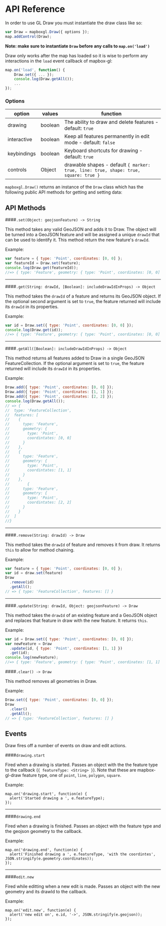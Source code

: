 # API Reference

In order to use GL Draw you must instantiate the draw class like so:

```js
var Draw = mapboxgl.Draw({ options });
map.addControl(Draw);
```

**Note: make sure to instantiate `Draw` before any calls to `map.on('load')`**

Draw only works after the map has loaded so it is wise to perform any interactions in the `load` event callback of mapbox-gl:

```js
map.on('load', function() {
    Draw.set({ ... });
    console.log(Draw.getAll());
    ...
});
```

### Options

option | values | function
--- | --- | ---
drawing | boolean | The ability to draw and delete features - default: `true`
interactive | boolean | Keep all features permanently in edit mode - default: `false`
keybindings | boolean | Keyboard shortcuts for drawing - default: `true`
controls | Object | drawable shapes - default `{ marker: true, line: true, shape: true, square: true }`


`mapboxgl.Draw()` returns an instance of the `Draw` class which has the following public API methods for getting and setting data:

## API Methods

####`.set(Object: geojsonFeature) -> String`

This method takes any valid GeoJSON and adds it to Draw. The object will be turned into a GeoJSON feature and will be assigned a unique `drawId` that can be used to identify it. This method return the new feature's `drawId`.

Example:

```js
var feature = { type: 'Point', coordinates: [0, 0] };
var featureId = Draw.set(feature);
console.log(Draw.get(featureId));
//=> { type: 'Feature', geometry: { type: 'Point', coordinates: [0, 0] }
```

---
####`.get(String: drawId, [Boolean]: includeDrawIdInProps) -> Object`

This method takes the `drawId` of a feature and returns its GeoJSON object. If the optional second argument is set to `true`, the feature returned will include its `drawId` in its properties.

Example:

```js
var id = Draw.set({ type: 'Point', coordinates: [0, 0] });
console.log(Draw.get(id));
//=> { type: 'Feature', geometry: { type: 'Point', coordinates: [0, 0] } }
```

---
####`.getAll([Boolean]: includeDrawIdInProps) -> Object`

This method returns all features added to Draw in a single GeoJSON FeatureCollection. If the optional argument is set to `true`, the feature returned will include its `drawId` in its properties.


Example:

```js
Draw.add({ type: 'Point', coordinates: [0, 0] });
Draw.add({ type: 'Point', coordinates: [1, 1] });
Draw.add({ type: 'Point', coordinates: [2, 2] });
console.log(Draw.getAll());
// => {
//  type: 'FeatureCollection',
//  features: [
//    {
//      type: 'Feature',
//      geometry: {
//        type: 'Point',
//        coordintates: [0, 0]
//      }
//    },
//    {
//      type: 'Feature',
//      geometry: {
//        type: 'Point',
//        coordintates: [1, 1]
//      }
//    },
//        {
//      type: 'Feature',
//      geometry: {
//        type: 'Point',
//        coordintates: [2, 2]
//      }
//    }
//  ]
//}
```
---

####`.remove(String: drawId) -> Draw`

This method takes the `drawId` of feature and removes it from draw. It returns `this` to allow for method chaining.

Example:

```js
var feature = { type: 'Point', coordinates: [0, 0] };
var id = draw.set(feature)
Draw
  .remove(id)
  .getAll();
// => { type: 'FeatureCollection', features: [] }
```

---

####`.update(String: drawId, Object: geojsonFeature) -> Draw`

This method takes the `drawId` of an existing feature and a GeoJSON object and replaces that feature in draw with the new feature. It returns `this`.

Example:

```js
var id = Draw.set({ type: 'Point', coordinates: [0, 0] });
var newFeature = Draw
  .update(id, { type: 'Point', coordinates: [1, 1] })
  .get(id);
console.log(newFeature);
//=> { type: 'Feature', geometry: { type: 'Point', coordinates: [1, 1] } }
```


####`.clear() -> Draw`

This method removes all geometries in Draw.

Example:

```js
Draw.set({ type: 'Point', coordinates: [0, 0] });
Draw
  .clear()
  .getAll();
// => { type: 'FeatureCollection', features: [] }
```

## Events

Draw fires off a number of events on draw and edit actions.


####`drawing.start`

Fired when a drawing is started. Passes an object with the the feature type to the callback (`{ featureType: <String> }`). Note that these are mapbox-gl-draw feature type, one of `point`, `line`, `polygon`, `square`.

Example:

```
map.on('drawing.start', function(e) {
  alert('Started drawing a ', e.featureType);
});
```

---
####`drawing.end`

Fired when a drawing is finished. Passes an object with the feature type and the geojson geometry to the callback.

Example:

```
map.on('drawing.end', function(e) {
  alert('Finished drawing a ', e.featureType, 'with the coordintes', JSON.stringify(e.geometry.coordinates));
});
```

---

####`edit.new`

Fired while editting when a new edit is made. Passes an object with the new geometry and its drawId to the callback.

Example:

```
map.on('edit.new', function(e) {
  alert('new edit on', e.id, '->', JSON.stringify(e.geojson));
});
```
